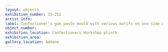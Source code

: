 ```yaml
---
layout: objects
exhibition_number: 15-252
artist_info: 
label: Confectioner's gum paste mould with various motifs on one side and a mosaic for making baskets on verso. Motifs include swags and drops used on one of the twelfth cakes.
object_number: 
exhibition_location: Confectioners Workshop plinth
exhibition_area: 
gallery_location: Adeane
---
```

